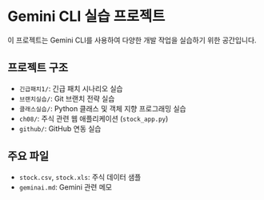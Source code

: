 # Gemini CLI 실습 프로젝트

이 프로젝트는 Gemini CLI를 사용하여 다양한 개발 작업을 실습하기 위한 공간입니다.

## 프로젝트 구조

*   `긴급패치1/`: 긴급 패치 시나리오 실습
*   `브랜치실습/`: Git 브랜치 전략 실습
*   `클래스실습/`: Python 클래스 및 객체 지향 프로그래밍 실습
*   `ch08/`: 주식 관련 웹 애플리케이션 (`stock_app.py`)
*   `github/`: GitHub 연동 실습

## 주요 파일

*   `stock.csv`, `stock.xls`: 주식 데이터 샘플
*   `geminai.md`: Gemini 관련 메모
